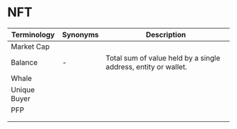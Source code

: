 # NFT&#x20;

| Terminology  | Synonyms | Description                                                    |
| ------------ | -------- | -------------------------------------------------------------- |
| Market Cap   |          |                                                                |
| Balance      | -        | Total sum of value held by a single address, entity or wallet. |
| Whale        |          |                                                                |
| Unique Buyer |          |                                                                |
| PFP          |          |                                                                |
|              |          |                                                                |
|              |          |                                                                |
